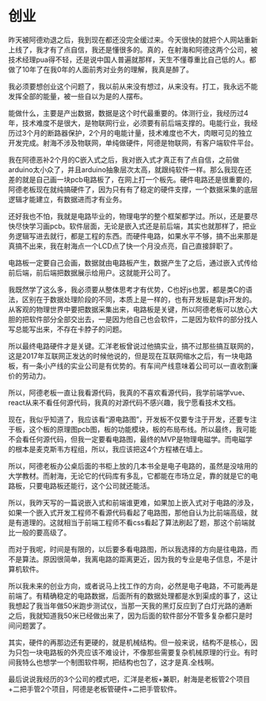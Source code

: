 # 创业

昨天被阿德劝退之后，我到现在都还没完全缓过来。今天很快的就把个人网站重新上线了，我才有了点自信，我还是懂很多的。真的，在射海和阿德这两个公司，被技术经理pua得不轻，还是说中国人普遍就那样，天生不懂尊重比自己低的人。都做了10年了在我0年的人面前秀对业务的理解，我真是醉了。

我必须要想创业这个问题了，我以前从来没有想过，从来没有。打工，我永远不能发挥全部的能量，被一些自以为是的人摆布。

能做什么，主要是产出数据，数据是这个时代最重要的。体测行业，我经历过4年，技术难度不是很大，是物联网行业，必须要有前后端支撑的。电能行业，我经历过3个月的断路器保护，2个月的电能计量，技术难度也不大，肉眼可见的独立开发完成。射海不涉及物联网，单纯做硬件，阿德是物联网，有客户端软件平台。

我在阿德恶补2个月的C嵌入式之后，我对嵌入式才真正有了点自信，之前做arduino太小众了，并且arduino抽象层次太高，就跟纯软件一样。那么我现在还差的就是自己画一块pcb电路板了，在网上打一个板先。硬件电路还是很重要的，阿德老板现在就纯搞硬件了，因为只有有了稳定的硬件支撑，一个数据采集的底层逻辑才能建立，有数据进而才有业务。

还好我也不怕，我就是电路毕业的，物理电学的整个框架都学过。所以，还是要尽快尽快学习画pcb。软件层面，无论是嵌入式还是前后端，其实也就那样了，把业务逻辑写进去就行，都是工程的东西。而硬件电路，如果水平不够，搞不出来那是真搞不出来，我在射海点一个LCD点了快一个月没点亮，自己直接辞职了。

电路板一定要自己会画，数据就由电路板产生，数据产生了之后，通过嵌入式传给前后端，前后端把数据展示给用户。这就能开公司了。

我既然学了这么多，我必须要从整体思考才有优势，C也好js也罢，都是类C的语法，区别在于数据处理阶段的不同，本质上是一样的，也有开发板是拿js开发的。从客观的物理世界中要把数据采集出来，电路板是关键，所以阿德老板可以放心大胆的把软件部分全部交出去，一是因为他自己也会软件，二是因为软件的部分找人写总能写出来，不存在卡脖子的问题。

所以最终电路硬件才是关键。汇洋老板曾说过他搞实业，搞不过那些搞互联网的，这是2017年互联网正发达的时候他说的，但是现在互联网缩水之后，有一块电路板，有一条小产线的实业公司是有优势的。有车间产线意味着公司可以一直收割廉价的劳动力。

所以，阿德老板一直让我看源代码，我真的不喜欢看源代码，我学前端学vue、react从来不看任何源代码，我真的对源代码不感兴趣，我宁愿看技术文档。

现在，我似乎知道了，我应该看“源电路图”，开发板不仅要专注于开发，还要专注于板，这个板的原理图pcb图，板的功能模块，板的布局布线。所以最终，我可能不会看任何源代码，但我一定要看电路图，最终的MVP是物理电磁学。而电磁学的根本是麦克斯韦方程组，所以，我应该把这4个方程裱在墙上。

所以，阿德老板办公桌后面的书柜上放的几本书全是电子电路的，虽然是没啥用的大学教材。而射海，无论它的代码库有多乱，它都能在市场立足，靠的就是它的电路板，只要电路板还能行，这个公司就还能活。

所以，我昨天写的一篇说嵌入式和前端谁更难，如果加上嵌入式对于电路的涉及，如果一个嵌入式开发工程师不看源代码看起了电路图，那他自认为比前端高级，就是有道理的。这就相当于前端工程师不看css看起了算法刷起了题，那这个前端就比一般的要高级了。

而对于我呢，时间是有限的，以后要多看电路图，所以我选择的方向是往电路，而不是算法。原因很简单，我离电路的距离更近，因为我的专业是电子信息，不是计算机软件。

所以我未来的创业方向，或者说马上找工作的方向，必然是电子电路，不可能再是前端了。有精确稳定的电路数据，后面所有的数据处理都是水到渠成的事了，这让我想起了我当年做50米跑步测试仪，当那一天我的黑灯反应到了白灯光路的通断之后，我就知道我50米已经做出来了，因为后面的软件部分不管多复杂都只是时间问题罢了。

其实，硬件的再那边还有更硬的，就是机械结构。但一般来说，结构不是核心，因为只包一块电路板的外壳应该不难设计，不像那些需要复杂机械原理的行业。有时间我特么也想学一个制图软件啊，把结构也包了，这才是真.全栈啊。

最后说说我经历的3个公司的模式吧，汇洋是老板+兼职，射海是老板管2个项目+二把手管2个项目，阿德是老板管硬件+二把手管软件。